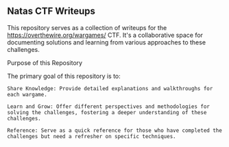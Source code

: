 ## Natas CTF Writeups

This repository serves as a collection of writeups for the https://overthewire.org/wargames/ CTF. It's a collaborative space for documenting solutions and learning from various approaches to these challenges.

Purpose of this Repository

The primary goal of this repository is to:

    Share Knowledge: Provide detailed explanations and walkthroughs for each wargame.

    Learn and Grow: Offer different perspectives and methodologies for solving the challenges, fostering a deeper understanding of these challenges.

    Reference: Serve as a quick reference for those who have completed the challenges but need a refresher on specific techniques.
